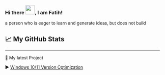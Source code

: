 ### Hi there <img src="https://raw.githubusercontent.com/MartinHeinz/MartinHeinz/master/wave.gif" width="30px">, I am Fatih!
a person who is eager to learn and generate ideas, but does not build
## &#x1f4c8; My GitHub Stats

---

📝 My latest Project

▶ [Windows 10/11 Version Optimization](https://github.com/ElAbdulRezak/Windows-Tweaks-And-Optimization)
